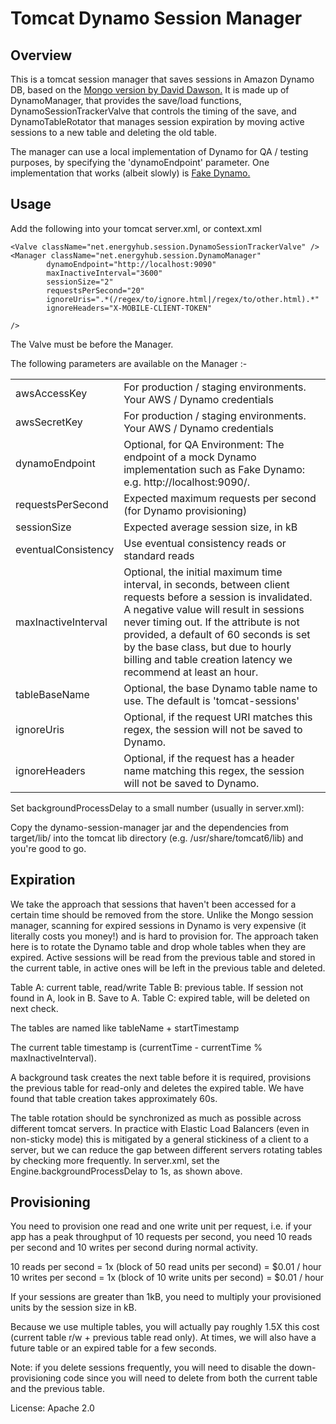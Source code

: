 Tomcat Dynamo Session Manager
============================

Overview
--------

This is a tomcat session manager that saves sessions in Amazon Dynamo DB, based on the
[Mongo version by David Dawson.](https://github.com/dawsonsystems/Mongo-Tomcat-Sessions)
It is made up of DynamoManager, that provides the save/load functions, DynamoSessionTrackerValve that controls the
timing of the save, and DynamoTableRotator that manages session expiration by moving active sessions to a new table and
deleting the old table.

The manager can use a local implementation of Dynamo for QA / testing purposes, by specifying the 'dynamoEndpoint'
parameter. One implementation that works (albeit slowly) is [Fake Dynamo.](https://github.com/ananthakumaran/fake_dynamo)

Usage
-----

Add the following into your tomcat server.xml, or context.xml

    <Valve className="net.energyhub.session.DynamoSessionTrackerValve" />
    <Manager className="net.energyhub.session.DynamoManager"
			dynamoEndpoint="http://localhost:9090"
			maxInactiveInterval="3600"
			sessionSize="2"
			requestsPerSecond="20"
			ignoreUris=".*(/regex/to/ignore.html|/regex/to/other.html).*"
			ignoreHeaders="X-MOBILE-CLIENT-TOKEN"

	/>

The Valve must be before the Manager.


The following parameters are available on the Manager :-

<table>
<tr><td>awsAccessKey</td><td>For production / staging environments. Your AWS / Dynamo credentials</td></tr>
<tr><td>awsSecretKey</td><td>For production / staging environments. Your AWS / Dynamo credentials</td></tr>
<tr><td>dynamoEndpoint</td><td>Optional, for QA Environment: The endpoint of a mock Dynamo implementation such
as Fake Dynamo: e.g. http://localhost:9090/.</td></tr>
<tr><td>requestsPerSecond</td><td>Expected maximum requests per second (for Dynamo provisioning)</td></tr>
<tr><td>sessionSize</td><td>Expected average session size, in kB</td></tr>
<tr><td>eventualConsistency</td><td>Use eventual consistency reads or standard reads</td></tr>
<tr><td>maxInactiveInterval</td><td>Optional, the initial maximum time interval, in seconds, between client requests
before a session is invalidated. A negative value will result in sessions never timing out. If the attribute is not
provided, a default of 60 seconds is set by the base class, but due to hourly billing and table creation latency
we recommend at least an hour.</td></tr>
<tr><td>tableBaseName</td><td>Optional, the base Dynamo table name to use. The default is 'tomcat-sessions'</td></tr>
<tr><td>ignoreUris</td><td>Optional, if the request URI matches this regex, the session will not be saved to Dynamo.</td></tr>
<tr><td>ignoreHeaders</td><td>Optional, if the request has a header name matching this regex, the session will not be saved to Dynamo.</td></tr>
</table>

Set backgroundProcessDelay to a small number (usually in server.xml):
    <Engine name="Catalina"
        backgroundProcessorDelay="1"
    >

Copy the dynamo-session-manager jar and the dependencies from target/lib/ into the tomcat lib directory
(e.g. /usr/share/tomcat6/lib) and you're good to go.




Expiration
----------

We take the approach that sessions that haven't been accessed for a certain time should be removed from the store.
Unlike the Mongo session manager, scanning for expired sessions in Dynamo is very expensive (it literally costs you
money!) and is hard to provision for. The approach taken here is to rotate the Dynamo table and drop whole tables when
they are expired. Active sessions will be read from the previous table and stored in the current table, in active ones
will be left in the previous table and deleted.

Table A: current table, read/write
Table B: previous table. If session not found in A, look in B. Save to A.
Table C: expired table, will be deleted on next check.

The tables are named like
   tableName + startTimestamp

The current table timestamp is (currentTime - currentTime % maxInactiveInterval).

A background task creates the next table before it is required, provisions the previous table for read-only
 and deletes the expired table. We have found that table creation takes approximately 60s.

The table rotation should be synchronized as much as possible across different tomcat servers. In practice with Elastic
Load Balancers (even in non-sticky mode) this is mitigated by a general stickiness of a client to a server, but we can
reduce the gap between different servers rotating tables by checking more frequently. In server.xml, set the
Engine.backgroundProcessDelay to 1s, as shown above.

Provisioning
------------

You need to provision one read and one write unit per request, i.e. if your app has a peak throughput of 10 requests per
second, you need 10 reads per second and 10 writes per second during normal activity.

10 reads per second = 1x (block of 50 read units per second) = $0.01 / hour
10 writes per second = 1x (block of 10 write units per second) = $0.01 / hour

If your sessions are greater than 1kB, you need to multiply your provisioned units by the session size in kB.

Because we use multiple tables, you will actually pay roughly 1.5X this cost (current table r/w + previous table read
only). At times, we will also have a future table or an expired table for a few seconds.

Note: if you delete sessions frequently, you will need to disable the down-provisioning code since you will need to
delete from both the current table and the previous table.

License: Apache 2.0
